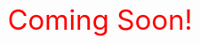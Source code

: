 <p style = 'text-align: center; color: red; transform: translate(-50%, -50%); font-size: 50px'>Coming Soon!</p>
